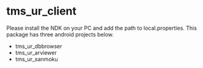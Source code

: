 # tms_ur_client
Please install the NDK on your PC and add the path to local.properties.
This package has three android projects below.
* tms_ur_dbbrowser
* tms_ur_arviewer
* tms_ur_sanmoku

